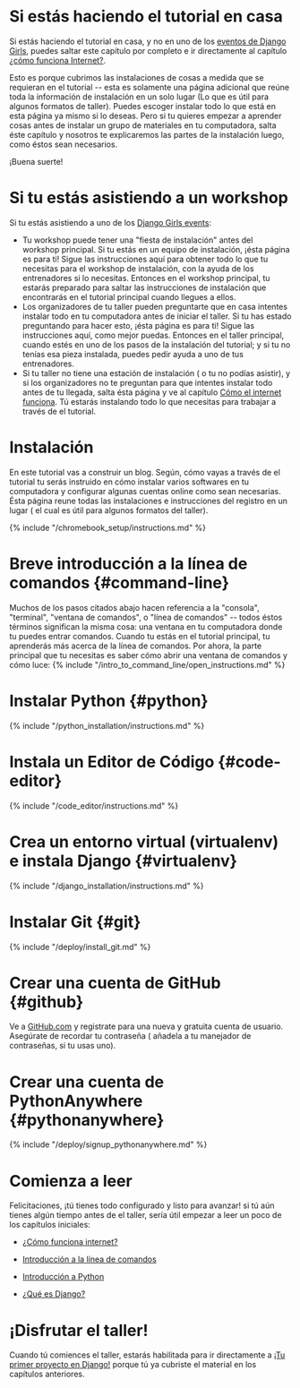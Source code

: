 # Si estás haciendo el tutorial en casa

Si estás haciendo el tutorial en casa, y no en uno de los [eventos de Django Girls](https://djangogirls.org/events/), puedes saltar este capítulo por completo e ir directamente al capítulo [¿cómo funciona Internet?](../how_the_internet_works/README.md).

Esto es porque cubrimos las instalaciones de cosas a medida que se requieran en el tutorial -- esta es solamente una página adicional que reúne toda la información de instalación en un solo lugar (Lo que es útil para algunos formatos de taller). Puedes escoger instalar todo lo que está en esta página ya mismo si lo deseas. Pero si tu quieres empezar a aprender cosas antes de instalar un grupo de materiales en tu computadora, salta éste capítulo y nosotros te explicaremos las partes de la instalación luego, como éstos sean necesarios.

¡Buena suerte!

# Si tu estás asistiendo a un workshop

Si tu estás asistiendo a uno de los [Django Girls events](https://djangogirls.org/events/):

* Tu workshop puede tener una "fiesta de instalación" antes del workshop principal. Si tu estás en un equipo de instalación, ¡ésta página es para ti! Sigue las instrucciones aquí para obtener todo lo que tu necesitas para el workshop de instalación, con la ayuda de los entrenadores si lo necesitas. Entonces en el workshop principal, tu estarás preparado para saltar las instrucciones de instalación que encontrarás en el tutorial principal cuando llegues a ellos.
* Los organizadores de tu taller pueden preguntarte que en casa intentes instalar todo en tu computadora antes de iniciar el taller. Si tu has estado preguntando para hacer esto, ¡ésta página es para ti! Sigue las instrucciones aquí, como mejor puedas. Entonces en el taller principal, cuando estés en uno de los pasos de la instalación del tutorial; y si tu no tenías esa pieza instalada, puedes pedir ayuda a uno de tus entrenadores.
* Si tu taller no tiene una estación de instalación ( o tu no podías asistir), y si los organizadores no te preguntan para que intentes instalar todo antes de tu llegada, salta ésta página y ve al capítulo [Cómo el internet funciona](../how_the_internet_works/README.md). Tú estarás instalando todo lo que necesitas para trabajar a través de el tutorial.

# Instalación

En este tutorial vas a construir un blog. Según, cómo vayas a través de el tutorial tu serás instruido en cómo instalar varios softwares en tu computadora y configurar algunas cuentas online como sean necesarias. Ésta página reune todas las instalaciones e instrucciones del registro en un lugar ( el cual es útil para algunos formatos del taller).

<!--sec data-title="Chromebook setup (if you're using one)"
data-id="chromebook_setup" data-collapse=true ces-->
{% include "/chromebook_setup/instructions.md" %}
<!--endsec-->

# Breve introducción a la línea de comandos {#command-line}

Muchos de los pasos citados abajo hacen referencia a la "consola", "terminal", "ventana de comandos", o "línea de comandos" -- todos éstos términos significan la misma cosa: una ventana en tu computadora donde tu puedes entrar comandos. Cuando tu estás en el tutorial principal, tu aprenderás más acerca de la línea de comandos. Por ahora, la parte principal que tu necesitas es saber cómo abrir una ventana de comandos y cómo luce: {% include "/intro_to_command_line/open_instructions.md" %}

# Instalar Python {#python}

{% include "/python_installation/instructions.md" %}

# Instala un Editor de Código {#code-editor}

{% include "/code_editor/instructions.md" %}

# Crea un entorno virtual (virtualenv) e instala Django {#virtualenv}

{% include "/django_installation/instructions.md" %}

# Instalar Git {#git}

{% include "/deploy/install_git.md" %}

# Crear una cuenta de GitHub {#github}

Ve a [GitHub.com](https://www.github.com) y registrate para una nueva y gratuita cuenta de usuario. Asegúrate de recordar tu contraseña ( añadela a tu manejador de contraseñas, si tu usas uno).

# Crear una cuenta de PythonAnywhere {#pythonanywhere}

{% include "/deploy/signup_pythonanywhere.md" %}

# Comienza a leer

Felicitaciones, ¡tú tienes todo configurado y listo para avanzar! si tú aún tienes algún tiempo antes de el taller, sería útil empezar a leer un poco de los capítulos iniciales:

* [¿Cómo funciona internet?](../how_the_internet_works/README.md)

* [Introducción a la línea de comandos](../intro_to_command_line/README.md)

* [Introducción a Python](../python_introduction/README.md)

* [¿Qué es Django?](../django/README.md)

# ¡Disfrutar el taller!

Cuando tú comiences el taller, estarás habilitada para ir directamente a [¡Tu primer proyecto en Django!](../django_start_project/README.md) porque tú ya cubriste el material en los capítulos anteriores.
